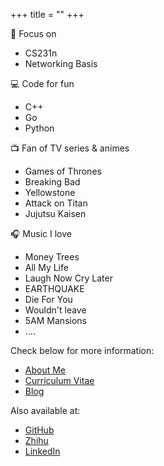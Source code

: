 +++
title = "" 
+++

🎯 Focus on

- CS231n
- Networking Basis

💻 Code for fun

- C++
- Go
- Python

📺 Fan of TV series & animes

- Games of Thrones
- Breaking Bad
- Yellowstone
- Attack on Titan
- Jujutsu Kaisen

🎧 Music I love

- Money Trees
- All My Life
- Laugh Now Cry Later
- EARTHQUAKE
- Die For You
- Wouldn't leave
- 5AM Mansions
- ....

Check below for more information:

- [About Me](/about)
- [Curriculum Vitae](https://github.com/Zhytou/Zhytou/CV.pdf)
- [Blog](/post)

Also available at:

- [GitHub](https://github.com/Zhytou)
- [Zhihu](https://www.zhihu.com/people/hdian-tou)
- [LinkedIn](https://www.linkedin.com/in/yang-zhong-190072218/)
